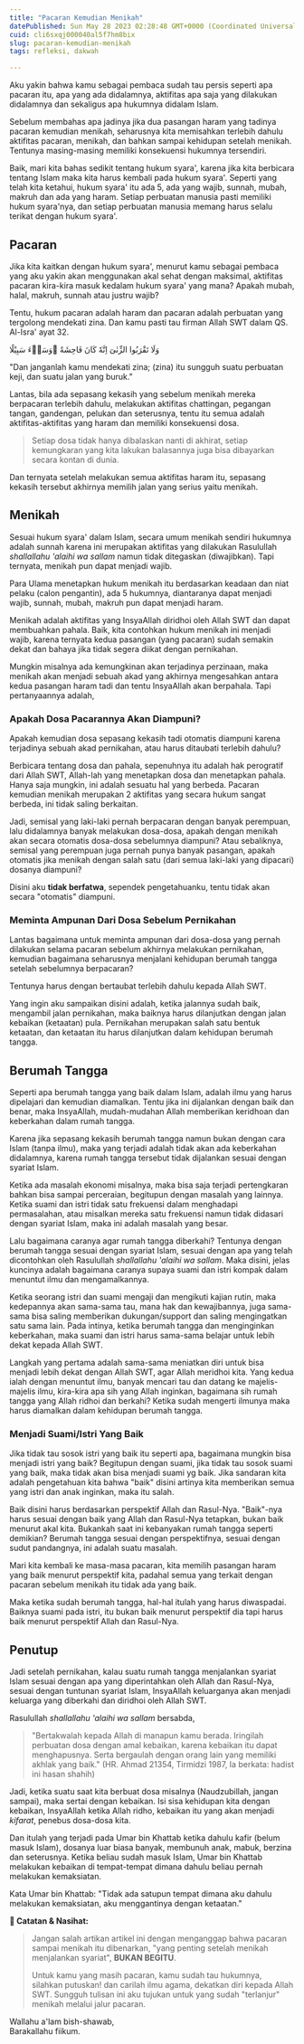 ```yaml
---
title: "Pacaran Kemudian Menikah"
datePublished: Sun May 28 2023 02:28:48 GMT+0000 (Coordinated Universal Time)
cuid: cli6sxqj000040al5f7hm8bix
slug: pacaran-kemudian-menikah
tags: refleksi, dakwah

---
```


Aku yakin bahwa kamu sebagai pembaca sudah tau persis seperti apa pacaran itu, apa yang ada didalamnya, aktifitas apa saja yang dilakukan didalamnya dan sekaligus apa hukumnya didalam Islam.

Sebelum membahas apa jadinya jika dua pasangan haram yang tadinya pacaran kemudian menikah, seharusnya kita memisahkan terlebih dahulu aktifitas pacaran, menikah, dan bahkan sampai kehidupan setelah menikah. Tentunya masing-masing memiliki konsekuensi hukumnya tersendiri.

Baik, mari kita bahas sedikit tentang hukum syara', karena jika kita berbicara tentang Islam maka kita harus kembali pada hukum syara'. Seperti yang telah kita ketahui, hukum syara' itu ada 5, ada yang wajib, sunnah, mubah, makruh dan ada yang haram. Setiap perbuatan manusia pasti memiliki hukum syara'nya, dan setiap perbuatan manusia memang harus selalu terikat dengan hukum syara'.

## Pacaran

Jika kita kaitkan dengan hukum syara', menurut kamu sebagai pembaca yang aku yakin akan menggunakan akal sehat dengan maksimal, aktifitas pacaran kira-kira masuk kedalam hukum syara' yang mana? Apakah mubah, halal, makruh, sunnah atau justru wajib?

Tentu, hukum pacaran adalah haram dan pacaran adalah perbuatan yang tergolong mendekati zina. Dan kamu pasti tau firman Allah SWT dalam QS. Al-Isra' ayat 32.

وَلَا تَقْرَبُوا الزِّنٰىٓ اِنَّهٗ كَانَ فَاحِشَةً ۗوَسَاۤءَ سَبِيْلًا

"Dan janganlah kamu mendekati zina; (zina) itu sungguh suatu perbuatan keji, dan suatu jalan yang buruk."

Lantas, bila ada sepasang kekasih yang sebelum menikah mereka berpacaran terlebih dahulu, melakukan aktifitas chattingan, pegangan tangan, gandengan, pelukan dan seterusnya, tentu itu semua adalah aktifitas-aktifitas yang haram dan memiliki konsekuensi dosa.

> Setiap dosa tidak hanya dibalaskan nanti di akhirat, setiap kemungkaran yang kita lakukan balasannya juga bisa dibayarkan secara kontan di dunia.

Dan ternyata setelah melakukan semua aktifitas haram itu, sepasang kekasih tersebut akhirnya memilih jalan yang serius yaitu menikah.

## Menikah

Sesuai hukum syara' dalam Islam, secara umum menikah sendiri hukumnya adalah sunnah karena ini merupakan aktifitas yang dilakukan Rasulullah *shallallahu 'alaihi wa sallam* namun tidak ditegaskan (diwajibkan). Tapi ternyata, menikah pun dapat menjadi wajib.

Para Ulama menetapkan hukum menikah itu berdasarkan keadaan dan niat pelaku (calon pengantin), ada 5 hukumnya, diantaranya dapat menjadi wajib, sunnah, mubah, makruh pun dapat menjadi haram.

Menikah adalah aktifitas yang InsyaAllah diridhoi oleh Allah SWT dan dapat membuahkan pahala. Baik, kita contohkan hukum menikah ini menjadi wajib, karena ternyata kedua pasangan (yang pacaran) sudah semakin dekat dan bahaya jika tidak segera diikat dengan pernikahan.

Mungkin misalnya ada kemungkinan akan terjadinya perzinaan, maka menikah akan menjadi sebuah akad yang akhirnya mengesahkan antara kedua pasangan haram tadi dan tentu InsyaAllah akan berpahala. Tapi pertanyaannya adalah,

### Apakah Dosa Pacarannya Akan Diampuni?

Apakah kemudian dosa sepasang kekasih tadi otomatis diampuni karena terjadinya sebuah akad pernikahan, atau harus ditaubati terlebih dahulu?

Berbicara tentang dosa dan pahala, sepenuhnya itu adalah hak perogratif dari Allah SWT, Allah-lah yang menetapkan dosa dan menetapkan pahala. Hanya saja mungkin, ini adalah sesuatu hal yang berbeda. Pacaran kemudian menikah merupakan 2 aktifitas yang secara hukum sangat berbeda, ini tidak saling berkaitan.

Jadi, semisal yang laki-laki pernah berpacaran dengan banyak perempuan, lalu didalamnya banyak melakukan dosa-dosa, apakah dengan menikah akan secara otomatis dosa-dosa sebelumnya diampuni? Atau sebaliknya, semisal yang perempuan juga pernah punya banyak pasangan, apakah otomatis jika menikah dengan salah satu (dari semua laki-laki yang dipacari) dosanya diampuni?

Disini aku **tidak berfatwa**, sependek pengetahuanku, tentu tidak akan secara "otomatis" diampuni.

### Meminta Ampunan Dari Dosa Sebelum Pernikahan

Lantas bagaimana untuk meminta ampunan dari dosa-dosa yang pernah dilakukan selama pacaran sebelum akhirnya melakukan pernikahan, kemudian bagaimana seharusnya menjalani kehidupan berumah tangga setelah sebelumnya berpacaran?

Tentunya harus dengan bertaubat terlebih dahulu kepada Allah SWT.

Yang ingin aku sampaikan disini adalah, ketika jalannya sudah baik, mengambil jalan pernikahan, maka baiknya harus dilanjutkan dengan jalan kebaikan (ketaatan) pula. Pernikahan merupakan salah satu bentuk ketaatan, dan ketaatan itu harus dilanjutkan dalam kehidupan berumah tangga.

## Berumah Tangga

Seperti apa berumah tangga yang baik dalam Islam, adalah ilmu yang harus dipelajari dan kemudian diamalkan. Tentu jika ini dijalankan dengan baik dan benar, maka InsyaAllah, mudah-mudahan Allah memberikan keridhoan dan keberkahan dalam rumah tangga.

Karena jika sepasang kekasih berumah tangga namun bukan dengan cara Islam (tanpa ilmu), maka yang terjadi adalah tidak akan ada keberkahan didalamnya, karena rumah tangga tersebut tidak dijalankan sesuai dengan syariat Islam.

Ketika ada masalah ekonomi misalnya, maka bisa saja terjadi pertengkaran bahkan bisa sampai perceraian, begitupun dengan masalah yang lainnya. Ketika suami dan istri tidak satu frekuensi dalam menghadapi permasalahan, atau misalkan mereka satu frekuensi namun tidak didasari dengan syariat Islam, maka ini adalah masalah yang besar.

Lalu bagaimana caranya agar rumah tangga diberkahi? Tentunya dengan berumah tangga sesuai dengan syariat Islam, sesuai dengan apa yang telah dicontohkan oleh Rasulullah *shallallahu 'alaihi wa sallam*. Maka disini, jelas kuncinya adalah bagaimana caranya supaya suami dan istri kompak dalam menuntut ilmu dan mengamalkannya.

Ketika seorang istri dan suami mengaji dan mengikuti kajian rutin, maka kedepannya akan sama-sama tau, mana hak dan kewajibannya, juga sama-sama bisa saling memberikan dukungan/support dan saling mengingatkan satu sama lain. Pada intinya, ketika berumah tangga dan menginginkan keberkahan, maka suami dan istri harus sama-sama belajar untuk lebih dekat kepada Allah SWT.

Langkah yang pertama adalah sama-sama meniatkan diri untuk bisa menjadi lebih dekat dengan Allah SWT, agar Allah meridhoi kita. Yang kedua ialah dengan menuntut ilmu, banyak mencari tau dan datang ke majelis-majelis ilmu, kira-kira apa sih yang Allah inginkan, bagaimana sih rumah tangga yang Allah ridhoi dan berkahi? Ketika sudah mengerti ilmunya maka harus diamalkan dalam kehidupan berumah tangga.

### Menjadi Suami/Istri Yang Baik

Jika tidak tau sosok istri yang baik itu seperti apa, bagaimana mungkin bisa menjadi istri yang baik? Begitupun dengan suami, jika tidak tau sosok suami yang baik, maka tidak akan bisa menjadi suami yg baik. Jika sandaran kita adalah pengetahuan kita bahwa "baik" disini artinya kita memberikan semua yang istri dan anak inginkan, maka itu salah.

Baik disini harus berdasarkan perspektif Allah dan Rasul-Nya. "Baik"-nya harus sesuai dengan baik yang Allah dan Rasul-Nya tetapkan, bukan baik menurut akal kita. Bukankah saat ini kebanyakan rumah tangga seperti demikian? Berumah tangga sesuai dengan perspektifnya, sesuai dengan sudut pandangnya, ini adalah suatu masalah.

Mari kita kembali ke masa-masa pacaran, kita memilih pasangan haram yang baik menurut perspektif kita, padahal semua yang terkait dengan pacaran sebelum menikah itu tidak ada yang baik.

Maka ketika sudah berumah tangga, hal-hal itulah yang harus diwaspadai. Baiknya suami pada istri, itu bukan baik menurut perspektif dia tapi harus baik menurut perspektif Allah dan Rasul-Nya.

## Penutup

Jadi setelah pernikahan, kalau suatu rumah tangga menjalankan syariat Islam sesuai dengan apa yang diperintahkan oleh Allah dan Rasul-Nya, sesuai dengan tuntunan syariat Islam, InsyaAllah keluarganya akan menjadi keluarga yang diberkahi dan diridhoi oleh Allah SWT.

Rasulullah *shallallahu 'alaihi wa sallam* bersabda,

> "Bertakwalah kepada Allah di manapun kamu berada. Iringilah perbuatan dosa dengan amal kebaikan, karena kebaikan itu dapat menghapusnya. Serta bergaulah dengan orang lain yang memiliki akhlak yang baik." (HR. Ahmad 21354, Tirmidzi 1987, Ia berkata: hadist ini hasan shahih)

Jadi, ketika suatu saat kita berbuat dosa misalnya (Naudzubillah, jangan sampai), maka sertai dengan kebaikan. Isi sisa kehidupan kita dengan kebaikan, InsyaAllah ketika Allah ridho, kebaikan itu yang akan menjadi *kifarat*, penebus dosa-dosa kita.

Dan itulah yang terjadi pada Umar bin Khattab ketika dahulu kafir (belum masuk Islam), dosanya luar biasa banyak, membunuh anak, mabuk, berzina dan seterusnya. Ketika beliau sudah masuk Islam, Umar bin Khattab melakukan kebaikan di tempat-tempat dimana dahulu beliau pernah melakukan kemaksiatan.

Kata Umar bin Khattab: "Tidak ada satupun tempat dimana aku dahulu melakukan kemaksiatan, aku menggantinya dengan ketaatan."

**📝 Catatan & Nasihat:**

> Jangan salah artikan artikel ini dengan menganggap bahwa pacaran sampai menikah itu dibenarkan, "yang penting setelah menikah menjalankan syariat", **BUKAN BEGITU**.
> 
> Untuk kamu yang masih pacaran, kamu sudah tau hukumnya, silahkan putuskan! dan carilah ilmu agama, dekatkan diri kepada Allah SWT. Sungguh tulisan ini aku tujukan untuk yang sudah "terlanjur" menikah melalui jalur pacaran.

Wallahu a'lam bish-shawab,  
Barakallahu fiikum.